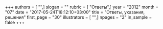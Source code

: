 +++
authors = [ "",]
slogan = ""
rubric = [ "Ответы",]
year = "2012"
month = "07"
date = "2017-05-24T18:12:10+03:00"
title = "Ответы, указания, решения"
first_page = "30"
illustrators = [ "",]
npages = "2"
in_sample = false
+++
